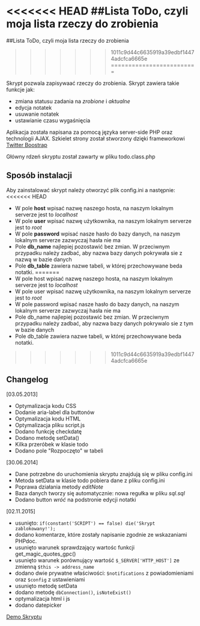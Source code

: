 <<<<<<< HEAD
﻿##Lista ToDo, czyli moja lista rzeczy do zrobienia
=======
##Lista ToDo, czyli moja lista rzeczy do zrobienia
>>>>>>> 1011c9d44c6635919a39edbf14474adcfca6665e
=========================

Skrypt pozwala zapisywaać rzeczy do zrobienia. Skrypt zawiera takie funkcje jak:
- zmiana statusu zadania na *zrobione* i *aktualne*
- edycja notatek
- usuwanie notatek
- ustawianie czasu wygaśnięcia

Aplikacja została napisana za pomocą języka server-side PHP oraz technologii AJAX. Szkielet strony został stworzony dzięki frameworkowi [Twitter Boostrap](http://getbootstrap.com/2.3.2/)

Główny rdzeń skryptu został zawarty w pliku todo.class.php

Sposób instalacji
-----------------

Aby zainstalować skrypt należy otworzyć plik config.ini a następnie:
<<<<<<< HEAD
- W pole **host** wpisać nazwę naszego hosta, na naszym lokalnym serverze jest to *localhost*
- W pole **user** wpisać nazwę użytkownika, na naszym lokalnym serverze jest to *root*
- W pole **password** wpisać nasze hasło do bazy danych, na naszym lokalnym serverze zazwyczaj hasła nie ma
- Pole **db_name** najlepiej pozostawić bez zmian. W przeciwnym przypadku należy zadbać, aby nazwa bazy danych pokrywała sie z nazwą w bazie danych
- Pole **db_table** zawiera nazwe tabeli, w której przechowywane beda notatki. 
=======
- W pole host wpisać nazwę naszego hosta, na naszym lokalnym serverze jest to *localhost*
- W pole user wpisać nazwę użytkownika, na naszym lokalnym serverze jest to *root*
- W pole password wpisać nasze hasło do bazy danych, na naszym lokalnym serverze zazwyczaj hasła nie ma
- Pole db_name najlepiej pozostawić bez zmian. W przeciwnym przypadku należy zadbać, aby nazwa bazy danych pokrywalo sie z tym w bazie danych
- Pole db_table zawiera nazwe tabeli, w której przechowywane beda notatki. 
>>>>>>> 1011c9d44c6635919a39edbf14474adcfca6665e

Changelog
--------
[03.05.2013]
- Optymalizacja kodu CSS
- Dodanie aria-label dla buttonów
- Optymalizacja kodu HTML
- Optymalizacja pliku script.js
- Dodano funkcję checkdatę
- Dodano metodę setData()
- Kilka przeróbek w klasie todo
- Dodano pole "Rozpoczęto" w tabeli 

[30.06.2014]
- Dane potrzebne do uruchomienia skryptu znajdują się w pliku config.ini
- Metoda setData w klasie todo pobiera dane z pliku config.ini
- Poprawa działania metody *editNote*
- Baza danych tworzy się automatycznie: nowa regułka w pliku *sql.sql*
- Dodano button *wróć* na podstronie edycji notatki

[02.11.2015]
- usunięto: `if(constant('SCRIPT') == false) die('Skrypt zablokowany!');`
- dodano komentarze, które zostały napisanie zgodnie ze wskazaniami PHPdoc.
- usunięto warunek sprawdzający wartośc funkcji get_magic_quotes_gpc()
- usunięto warunek porównujący wartość `$_SERVER['HTTP_HOST']` ze zmienną `$this -> address_name`
- dodano dwie prywatne właściwości: `$notifications` z powiadomieniami oraz `$config` z ustawieniami
- usunięto metodę setData
- dodano metodę `dbConnection()`, `isNoteExist()`
- optymalizacja html i js
- dodano datepicker

[Demo Skryptu](http://skryptoteka.rynko.pl/moja-lista-todo-czyli-lista-rzeczy-do-zrobienia)
